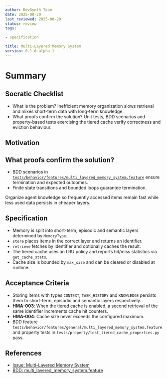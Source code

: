 ```yaml
---
author: DevSynth Team
date: 2025-08-20
last_reviewed: 2025-08-20
status: review
tags:

- specification

title: Multi-Layered Memory System
version: 0.1.0-alpha.1
---
```


<!--
Required metadata fields:
- author: document author
- date: creation date
- last_reviewed: last review date
- status: draft | review | published
- tags: search keywords
- title: short descriptive name
- version: specification version
-->

# Summary

## Socratic Checklist
 - What is the problem?
   Inefficient memory organization slows retrieval and mixes short-term data
   with long-term knowledge.
 - What proofs confirm the solution?
   Unit tests, BDD scenarios and property-based tests exercising the tiered
   cache verify correctness and eviction behaviour.

## Motivation

## What proofs confirm the solution?
- BDD scenarios in [`tests/behavior/features/multi_layered_memory_system.feature`](../../tests/behavior/features/multi_layered_memory_system.feature) ensure termination and expected outcomes.
- Finite state transitions and bounded loops guarantee termination.

Organize agent knowledge so frequently accessed items remain fast while less
used data persists in cheaper layers.

## Specification
- Memory is split into short-term, episodic and semantic layers determined by
  `MemoryType`.
- `store` places items in the correct layer and returns an identifier.
- `retrieve` fetches by identifier and optionally caches the result.
- The tiered cache uses an LRU policy and reports hit/miss statistics via
  `get_cache_stats`.
- Cache size is bounded by `max_size` and can be cleared or disabled at runtime.

## Acceptance Criteria
- Storing items with types `CONTEXT`, `TASK_HISTORY` and `KNOWLEDGE` persists
  them to short-term, episodic and semantic layers respectively.
- **HMA-003**: When the tiered cache is enabled, a second retrieval of the same
  identifier increments cache hit counters.
- **HMA-004**: Cache size never exceeds the configured maximum.
- BDD feature `tests/behavior/features/general/multi_layered_memory_system.feature`
  and property tests in `tests/property/test_tiered_cache_properties.py` pass.

## References

- [Issue: Multi-Layered Memory System](../../issues/multi-layered-memory-system.md)
- [BDD: multi_layered_memory_system.feature](../../tests/behavior/features/multi_layered_memory_system.feature)
